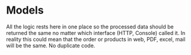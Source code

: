 # Models

All the logic rests here in one place so the processed data should be returned the same no matter which interface (HTTP, Console) called it. In reality this could mean that the order or products in web, PDF, excel, mail will be the same. No duplicate code.